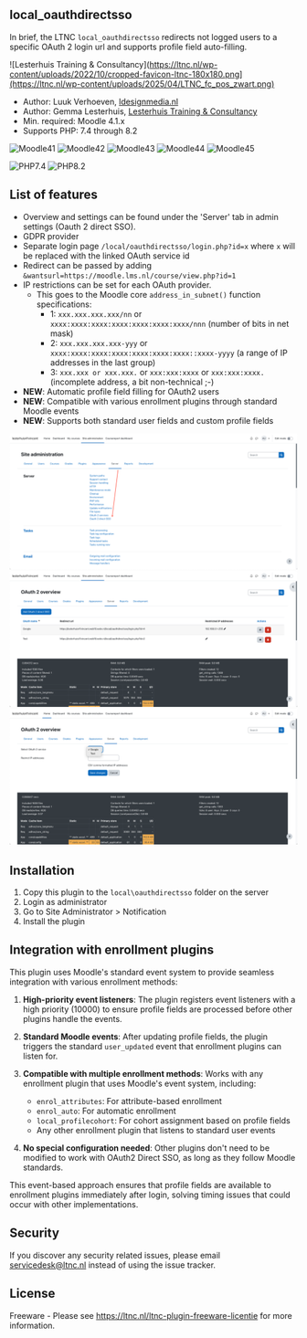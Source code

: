 ## local_oauthdirectsso

In brief, the LTNC `local_oauthdirectsso` redirects not logged users to a specific OAuth 2 login url and supports profile field auto-filling.
 
![Lesterhuis Training & Consultancy](https://ltnc.nl/wp-content/uploads/2022/10/cropped-favicon-ltnc-180x180.png](https://ltnc.nl/wp-content/uploads/2025/04/LTNC_fc_pos_zwart.png)

* Author: Luuk Verhoeven, [ldesignmedia.nl](https://ldesignmedia.nl/)
* Author: Gemma Lesterhuis, [Lesterhuis Training & Consultancy](https://ltnc.nl/)
* Min. required: Moodle 4.1.x
* Supports PHP: 7.4 through 8.2

![Moodle41](https://img.shields.io/badge/moodle-4.1-brightgreen.svg)
![Moodle42](https://img.shields.io/badge/moodle-4.2-brightgreen.svg)
![Moodle43](https://img.shields.io/badge/moodle-4.3-brightgreen.svg)
![Moodle44](https://img.shields.io/badge/moodle-4.4-brightgreen.svg)
![Moodle45](https://img.shields.io/badge/moodle-4.5-brightgreen.svg)

![PHP7.4](https://img.shields.io/badge/PHP-7.4-brightgreen.svg)
![PHP8.2](https://img.shields.io/badge/PHP-8.2-brightgreen.svg)

## List of features
- Overview and settings can be found under the 'Server' tab in admin settings (Oauth 2 direct SSO).
- GDPR provider
- Separate login page `/local/oauthdirectsso/login.php?id=x` where `x` will be replaced with the linked OAuth service id
- Redirect can be passed by adding `&wantsurl=https://moodle.lms.nl/course/view.php?id=1`
- IP restrictions can be set for each OAuth provider.
    - This goes to the Moodle core `address_in_subnet()` function specifications:
      - 1: `xxx.xxx.xxx.xxx/nn` or `xxxx:xxxx:xxxx:xxxx:xxxx:xxxx:xxxx/nnn`          (number of bits in net mask)
      - 2: `xxx.xxx.xxx.xxx-yyy` or  `xxxx:xxxx:xxxx:xxxx:xxxx:xxxx:xxxx::xxxx-yyyy` (a range of IP addresses in the last group)
      - 3: `xxx.xxx or xxx.xxx.` or `xxx:xxx:xxxx` or `xxx:xxx:xxxx.`                (incomplete address, a bit non-technical ;-)
- **NEW**: Automatic profile field filling for OAuth2 users
- **NEW**: Compatible with various enrollment plugins through standard Moodle events
- **NEW**: Supports both standard user fields and custom profile fields

![Admin](pix/admin.png)
![Overview](pix/overview.png)
![Add](pix/add.png)

## Installation
1.  Copy this plugin to the `local\oauthdirectsso` folder on the server
2.  Login as administrator
3.  Go to Site Administrator > Notification
4.  Install the plugin

## Integration with enrollment plugins

This plugin uses Moodle's standard event system to provide seamless integration with various enrollment methods:

1. **High-priority event listeners**: The plugin registers event listeners with a high priority (10000) to ensure profile fields are processed before other plugins handle the events.

2. **Standard Moodle events**: After updating profile fields, the plugin triggers the standard `user_updated` event that enrollment plugins can listen for.

3. **Compatible with multiple enrollment methods**: Works with any enrollment plugin that uses Moodle's event system, including:
   - `enrol_attributes`: For attribute-based enrollment
   - `enrol_auto`: For automatic enrollment
   - `local_profilecohort`: For cohort assignment based on profile fields
   - Any other enrollment plugin that listens to standard user events

4. **No special configuration needed**: Other plugins don't need to be modified to work with OAuth2 Direct SSO, as long as they follow Moodle standards.

This event-based approach ensures that profile fields are available to enrollment plugins immediately after login, solving timing issues that could occur with other implementations.

## Security

If you discover any security related issues, please email [servicedesk@ltnc.nl](mailto:servicedesk@ltnc.nl) instead of using the issue tracker.

## License

Freeware -  Please see https://ltnc.nl/ltnc-plugin-freeware-licentie for more information.
